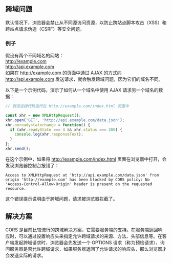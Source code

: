 ## 跨域问题
默认情况下，浏览器会禁止从不同源访问资源，以防止跨站点脚本攻击（XSS）和跨站点请求伪造（CSRF）等安全问题。  

### 例子
假设有两个不同域名的网站：  
http://example.com  
http://api.example.com  
如果在 http://example.com 的页面中通过 AJAX 的方式向 http://api.example.com 发送请求，就会触发跨域问题，因为它们的域名不同。

以下是一个示例代码，演示了如何从一个域名中使用 AJAX 请求另一个域名的数据：

```javascript
// 假设这段代码运行在 http://example.com/index.html 页面中

const xhr = new XMLHttpRequest();
xhr.open('GET', 'http://api.example.com/data.json');
xhr.onreadystatechange = function() {
  if (xhr.readyState === 4 && xhr.status === 200) {
    console.log(xhr.responseText);
  }
};
xhr.send();

```

在这个示例中，如果将 http://example.com/index.html 页面在浏览器中打开，会发现浏览器控制台报错了：  

```
Access to XMLHttpRequest at 'http://api.example.com/data.json' from origin 'http://example.com' has been blocked by CORS policy: No 'Access-Control-Allow-Origin' header is present on the requested resource.
```
这个错误提示说明由于跨域问题，请求被浏览器拦截了。


## 解决方案
CORS 是目前比较流行的跨域解决方案，它需要服务端的支持。在服务端返回响应时，可以通过设置响应头来指定允许跨域请求的来源、方法、头部信息等。在客户端发起跨域请求时，浏览器会先发送一个 OPTIONS 请求（称为预检请求），询问服务器是否允许跨域请求，如果服务器返回了允许请求的响应头，那么浏览器才会发送实际的请求。
